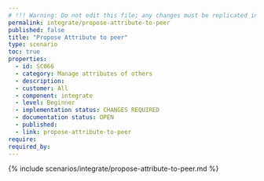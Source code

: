 ```yaml
---
# !!! Warning: Do not edit this file; any changes must be replicated in Excel !!!
permalink: integrate/propose-attribute-to-peer
published: false
title: "Propose Attribute to peer"
type: scenario
toc: true
properties:
  - id: SC066
  - category: Manage attributes of others
  - description:
  - customer: All
  - component: integrate
  - level: Beginner
  - implementation status: CHANGES REQUIRED
  - documentation status: OPEN
  - published:
  - link: propose-attribute-to-peer
require:
required_by:
---
```


{% include scenarios/integrate/propose-attribute-to-peer.md %}
